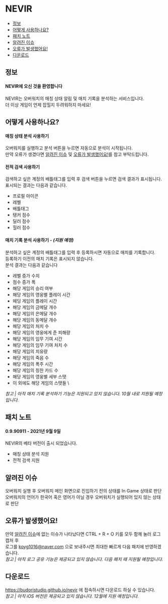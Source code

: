 # NEVIR
- [정보](#정보)
- [어떻게 사용하나요?](#어떻게-사용하나요)
- [패치 노트](#패치-노트)
- [알려진 이슈](#알려진-이슈)
- [오류가 발생했어요!](#오류가-발생했어요)
- [다운로드](#다운로드)


## 정보
#### NEVIR에 오신 것을 환영합니다
NEVIR는 오버워치의 매칭 상태 알림 및 매치 기록을 분석하는 서비스입니다. \
더 이상 게임이 언제 잡힐지 두려워하지 마세요!

## 어떻게 사용하나요?
#### 매칭 상태 분석 사용하기
오버워치를 실행하고 분석 버튼을 누르면 자동으로 분석이 시작됩니다. \
만약 오류가 생겼다면 [알려진 이슈](#알려진-이슈) 및 [오류가 발생했어요!](#오류가-발생했어요)를 참고 부탁드립니다.

#### 전적 검색 사용하기
검색하고 싶은 계정의 배틀태그를 입력 후 검색 버튼을 누르면 검색 결과가 표시됩니다. \
표시되는 결과는 다음과 같습니다.
- 프로필 아이콘
- 레벨
- 배틀태그
- 탱커 점수 
- 딜러 점수
- 힐러 점수

#### 매치 기록 분석 사용하기 - _(지원 예정)_
분석하고 싶은 계정의 배틀태그를 입력 후 등록하시면 자동으로 매치를 기록합니다. \
등록하기 이전의 매치 기록은 표시되지 않습니다. \
분석 결과는 다음과 같습니다
- 레벨 증가 수치
- 점수 증가 폭
- 해당 게임의 승리 여부
- 해당 게임의 영웅별 플레이 시간
- 헤딩 게임의 플레이 시간
- 해당 게임의 금메달 개수
- 해당 게임의 은메달 개수
- 해당 게임의 동메달 개수
- 해당 게임의 처치 수
- 해당 게임의 영웅에게 준 피해량
- 해당 게임의 임무 기여 시간
- 해당 게임의 임무 기여 처치 수
- 해당 게임의 치유량
- 해당 게임의 죽음 수
- 해당 게임의 폭주 시간
- 해당 게임의 칭찬 카드 수
- 해당 게임의 영웅별 세부 스탯
- 이 외에도 해당 게임의 스탯들 \

_참고 | 아직 매치 기록 분석하기 기능은 지원되고 있지 않습니다. 10월 내로 지원될 예정입니다._

## 패치 노트
#### 0.9.90911 - 2021년 9월 9일
NEVIR의 베타 버전이 출시 되었습니다.
- 매칭 상태 분석 지원
- 전적 검색 지원

## 알려진 이슈
오버워치 실행 후 오버워치 메인 화면으로 진입하기 전의 상태를 In Game 상태로 판단 \
오버워치의 언어가 한국어 혹은 영어가 아닐 경우 오버워치가 실행되어 있지 않는 상태로 판단 

## 오류가 발생했어요!
만약 [알려진 이슈](#알려진-이슈)에 없는 이슈가 나타났다면 CTRL + R + O 키를 모두 함께 눌러 로그 캡처 후 \
로그를 koyg1016@naver.com 으로 보내주시면 최대한 빠르게 다음 패치에 반영하겠습니다. \
_참고 | 아직 로그 공유 기능은 제공되고 있지 않습니다. 다음 패치 때 지원될 예정입니다._

## 다운로드
https://budoristudio.github.io/nevir 에 접속하시면 다운로드 하실 수 있습니다. \
_참고 | 아직 iOS 버전은 제공되고 있지 않습니다. 12월에 지원 예정입니다._

